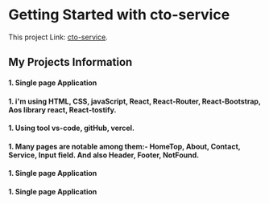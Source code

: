 # Getting Started with cto-service

This project Link:  [cto-service](https://github.com/facebook/create-react-app).

## My Projects Information

#### 1. Single page Application
#### 1. i'm using HTML, CSS, javaScript, React, React-Router, React-Bootstrap, Aos library react, React-tostify.
#### 1. Using tool vs-code, gitHub, vercel.
#### 1. Many pages are notable among them:- HomeTop, About, Contact, Service, Input field. And also Header, Footer, NotFound.
#### 1. Single page Application
#### 1. Single page Application
